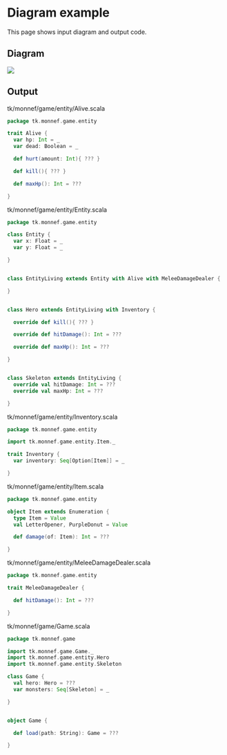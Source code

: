 Diagram example
===============
This page shows input diagram and output code.

Diagram
-------

![](https://github.com/mnn/Dia2Scala/blob/master/other/example01.png)


Output
------

tk/monnef/game/entity/Alive.scala
```scala
package tk.monnef.game.entity

trait Alive {
  var hp: Int = _
  var dead: Boolean = _

  def hurt(amount: Int){ ??? }

  def kill(){ ??? }

  def maxHp(): Int = ???

}
```

tk/monnef/game/entity/Entity.scala
```scala
package tk.monnef.game.entity

class Entity {
  var x: Float = _
  var y: Float = _

}


class EntityLiving extends Entity with Alive with MeleeDamageDealer {

}


class Hero extends EntityLiving with Inventory {

  override def kill(){ ??? }

  override def hitDamage(): Int = ???

  override def maxHp(): Int = ???

}


class Skeleton extends EntityLiving {
  override val hitDamage: Int = ???
  override val maxHp: Int = ???

}
```

tk/monnef/game/entity/Inventory.scala
```scala
package tk.monnef.game.entity

import tk.monnef.game.entity.Item._

trait Inventory {
  var inventory: Seq[Option[Item]] = _

}
```

tk/monnef/game/entity/Item.scala
```scala
package tk.monnef.game.entity

object Item extends Enumeration {
  type Item = Value
  val LetterOpener, PurpleDonut = Value

  def damage(of: Item): Int = ???

}
```

tk/monnef/game/entity/MeleeDamageDealer.scala
```scala
package tk.monnef.game.entity

trait MeleeDamageDealer {

  def hitDamage(): Int = ???

}
```

tk/monnef/game/Game.scala
```scala
package tk.monnef.game

import tk.monnef.game.Game._
import tk.monnef.game.entity.Hero
import tk.monnef.game.entity.Skeleton

class Game {
  val hero: Hero = ???
  var monsters: Seq[Skeleton] = _

}


object Game {

  def load(path: String): Game = ???

}
```


